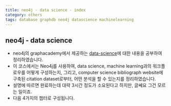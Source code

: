 ```yaml
---
title: neo4j - data science - index
category: others
tags: database graphdb neo4j datascience machinelearning
---
```


## neo4j - data science

- neo4j의 graphacademy에서 제공하는 [data-science](https://neo4j.com/graphacademy/online-training/data-science/)에 대한 내용을 공부하여 정리하였습니다.
- 이 코스에서는 Neo4j를 사용하여, data science, machine learning과의 워크플로우를 어떻게 구성하는지, 그리고, computer science bibliograph website에 구축된 citation dataset로부터, 어떤 분석을 할 수 있는지를 정리하였습니다.
- 설명에 따르면 완료하는데 대략 3시간 정도가 소요된다고 하지만, 글쎄요 그건 모르는 일이죠. 
- 다음 4가지의 챕터로 구성됩니다.

